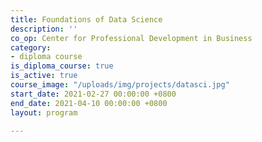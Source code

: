 ```yaml
---
title: Foundations of Data Science
description: ''
co_op: Center for Professional Development in Business
category:
- diploma course
is_diploma_course: true
is_active: true
course_image: "/uploads/img/projects/datasci.jpg"
start_date: 2021-02-27 00:00:00 +0800
end_date: 2021-04-10 00:00:00 +0800
layout: program

---
```

